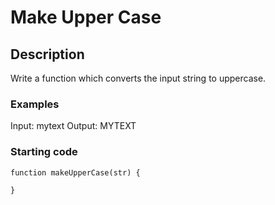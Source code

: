 # Make Upper Case

## Description

Write a function which converts the input string to uppercase.

### Examples

Input: mytext
Output: MYTEXT

### Starting code

```
function makeUpperCase(str) {

}
```
